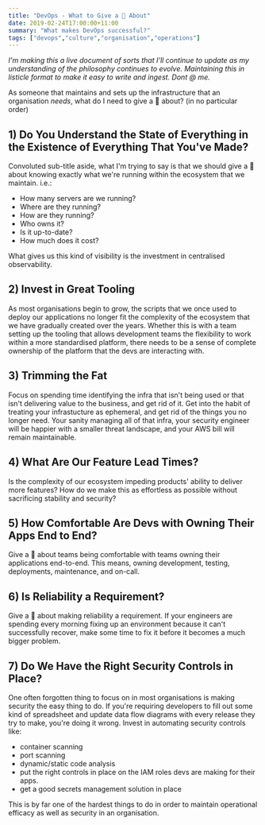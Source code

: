 ```yaml
---
title: "DevOps - What to Give a 💩 About"
date: 2019-02-24T17:00:00+11:00
summary: "What makes DevOps successful?"
tags: ["devops","culture","organisation","operations"]
---
```


_I'm making this a live document of sorts that I'll continue to update as my understanding of the philosophy continues to evolve. Maintaining this in listicle format to make it easy to write and ingest. Dont @ me._

As someone that maintains and sets up the infrastructure that an organisation _needs_, what do I need to give a 💩 about? (in no particular order)

## 1) Do You Understand the State of Everything in the Existence of Everything That You've Made?

Convoluted sub-title aside, what I'm trying to say is that we should give a 💩 about knowing exactly what we're running within the ecosystem that we maintain. i.e.:
- How many servers are we running?
- Where are they running?
- How are they running?
- Who owns it?
- Is it up-to-date?
- How much does it cost?

What gives us this kind of visibility is the investment in centralised observability.

## 2) Invest in Great Tooling

As most organisations begin to grow, the scripts that we once used to deploy our applications no longer fit the complexity of the ecosystem that we have gradually created over the years. 
Whether this is with a team setting up the tooling that allows development teams the flexibility to work within a more standardised platform, there needs to be a sense of complete ownership of the platform that the devs are interacting with.

## 3) Trimming the Fat

Focus on spending time identifying the infra that isn't being used or that isn't delivering value to the business, and get rid of it. Get into the habit of treating your infrastucture as ephemeral, and get rid of the things you no longer need. Your sanity managing all of that infra, your security engineer will be happier with a smaller threat landscape, and your AWS bill will remain maintainable.

## 4) What Are Our Feature Lead Times?

Is the complexity of our ecosystem impeding products' ability to deliver more features? How do we make this as effortless as possible without sacrificing stability and security?

## 5) How Comfortable Are Devs with Owning Their Apps End to End?

Give a 💩 about teams being comfortable with teams owning their applications end-to-end. This means, owning development, testing, deployments, maintenance, and on-call.

## 6) Is Reliability a Requirement?

Give a 💩 about making reliability a requirement. If your engineers are spending every morning fixing up an environment because it can't successfully recover, make some time to fix it before it becomes a much bigger problem.

## 7) Do We Have the Right Security Controls in Place?

One often forgotten thing to focus on in most organisations is making security the easy thing to do. If you're requiring developers to fill out some kind of spreadsheet and update data flow diagrams with every release they try to make, you're doing it wrong.
Invest in automating security controls like:
- container scanning
- port scanning
- dynamic/static code analysis
- put the right controls in place on the IAM roles devs are making for their apps.
- get a good secrets management solution in place

This is by far one of the hardest things to do in order to maintain operational efficacy as well as security in an organisation.